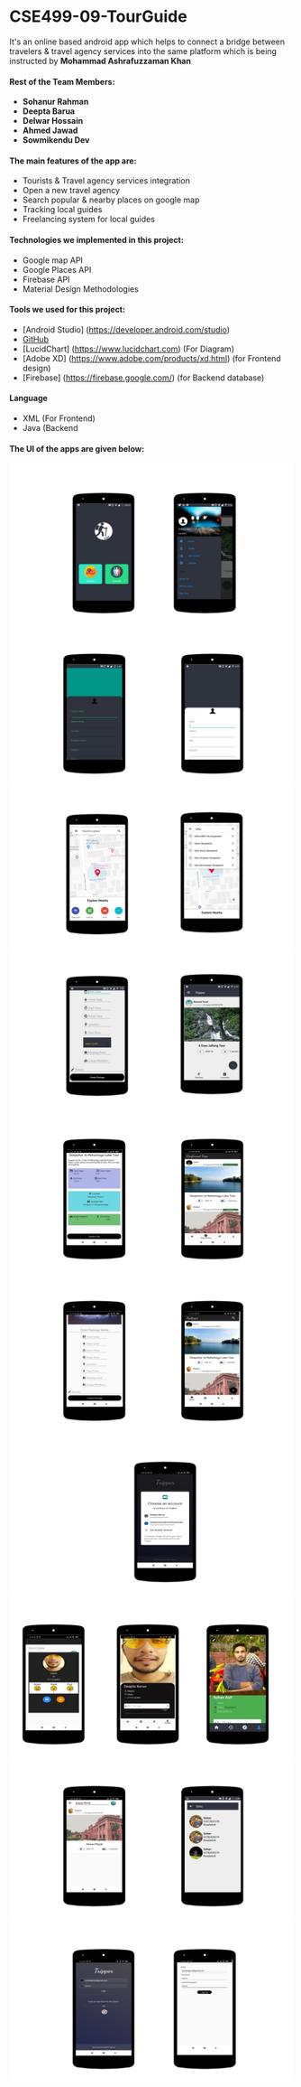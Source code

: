 # CSE499-09-TourGuide

It's an online based android app which helps to connect a bridge between travelers & travel agency services into the same platform which is being instructed by **Mohammad Ashrafuzzaman Khan**
#### Rest of the Team Members:
- **Sohanur Rahman**
- **Deepta Barua**
- **Delwar Hossain**
- **Ahmed Jawad**
- **Sowmikendu Dev**
#### The main features of the app are:
* Tourists & Travel agency services integration
* Open a new travel agency
* Search popular & nearby places on google map
* Tracking local guides
* Freelancing system for local guides
#### Technologies we implemented in this project:
* Google map API
* Google Places API
* Firebase API
* Material Design Methodologies
#### Tools we used for this project:
* [Android Studio] (https://developer.android.com/studio)
* [GitHub](http://github.com)
* [LucidChart] (https://www.lucidchart.com) (For Diagram)
* [Adobe XD] (https://www.adobe.com/products/xd.html) (for Frontend design)
* [Firebase] (https://firebase.google.com/) (for Backend database)
#### Language
* XML (For Frontend)
* Java (Backend

#### The UI of the apps are given below:
![Front page](https://github.com/Sohanur-Rahman642/CSE499-09-Tripper-Android-/blob/master/Images/channel%20ui%201.jpg)
![Page 2](https://github.com/Sohanur-Rahman642/CSE499-09-Tripper-Android-/blob/master/Images/channel%20ui%202.jpg)
![Google map Implementation](https://github.com/Sohanur-Rahman642/CSE499-09-Tripper-Android-/blob/master/Images/google%20map.jpg)
![Page 3](https://github.com/Sohanur-Rahman642/CSE499-09-Tripper-Android-/blob/master/Images/channel%20ui%203.jpg)
![Confirm trip](https://github.com/Sohanur-Rahman642/CSE499-09-Tripper-Android-/blob/master/Images/confrim%20trip.jpg)
![Create Package](https://github.com/Sohanur-Rahman642/CSE499-09-Tripper-Android-/blob/master/Images/creating%20package.jpg)
![Google log in](https://github.com/Sohanur-Rahman642/CSE499-09-Tripper-Android-/blob/master/Images/google%20log%20in.jpg)
![Guide profile image](https://github.com/Sohanur-Rahman642/CSE499-09-Tripper-Android-/blob/master/Images/guide%20image.jpg)
![Searching Package](https://github.com/Sohanur-Rahman642/CSE499-09-Tripper-Android-/blob/master/Images/searching%20packages.jpg)
![Login page](https://github.com/Sohanur-Rahman642/CSE499-09-Tripper-Android-/blob/master/Images/user%20login.jpg)
